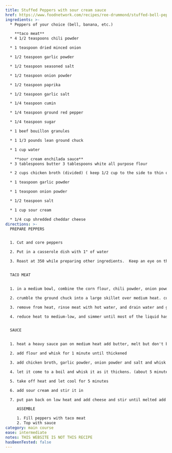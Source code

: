 ```yaml
---
title: Stuffed Peppers with sour cream sauce
href: https://www.foodnetwork.com/recipes/ree-drummond/stuffed-bell-peppers-3325315
ingredients: >-
  * Peppers of your choice (bell, banana, etc.)

    **taco meat**
  * 4 1/2 teaspoons chili powder

  * 1 teaspoon dried minced onion

  * 1/2 teaspoon garlic powder

  * 1/2 teaspoon seasoned salt

  * 1/2 teaspoon onion powder

  * 1/2 teaspoon paprika

  * 1/2 teaspoon garlic salt

  * 1/4 teaspoon cumin

  * 1/4 teaspoon ground red pepper

  * 1/4 teaspoon sugar

  * 1 beef bouillon granules

  * 1 1/3 pounds lean ground chuck

  * 1 cup water

    **sour cream enchilada sauce** 
  * 3 tablespoons butter 3 tablespoons white all purpose flour

  * 2 cups chicken broth (divided) ( keep 1/2 cup to the side to thin out the sauce to your liking - so you may not use the whole 2 cups)

  * 1 teaspoon garlic powder

  * 1 teaspoon onion powder

  * 1/2 teaspoon salt

  * 1 cup sour cream

  * 1/4 cup shredded cheddar cheese
directions: >-
  PREPARE PEPPERS


  1. Cut and core peppers

  2. Put in a casserole dish with 1" of water

  3. Roast at 350 while preparing other ingredients.  Keep an eye on the peppers, they may not need the full amount of time to cook the other ingredients.


  TACO MEAT


  1. in a medium bowl, combine the corn flour, chili powder, onion powder, garlic powder, and seasoned salt. stir in the paprika, cumin, garlic salt, and sugar. blend in the onion, bouillon, and ground red pepper, stirring until all spices are well blended.

  2. crumble the ground chuck into a large skillet over medium heat. cook, stirring, until browned.

  3. remove from heat, rinse meat with hot water, and drain water and grease from beef. return meat to skillet, and pour in seasoning. stir in water.

  4. reduce heat to medium-low, and simmer until most of the liquid has cooked away, about 20 minutes.


  SAUCE


  1. heat a heavy sauce pan on medium heat add butter, melt but don't brown it

  2. add flour and whisk for 1 minute until thickened

  3. add chicken broth, garlic powder, onion powder and salt and whisk until smooth

  4. let it come to a boil and whisk it as it thickens. (about 5 minutes)

  5. take off heat and let cool for 5 minutes

  6. add sour cream and stir it in

  7. put pan back on low heat and add cheese and stir until melted add 1/2 cup or less of chicken broth to thin the sour cream sauce to your liking ladle on enchiladas or dish of your choice

     ASSEMBLE

     1. Fill peppers with taco meat
     2. Top with sauce
category: main course
ease: intermediate
notes: THIS WEBSITE IS NOT THIS RECIPE
hasBeenTested: false
---
```

